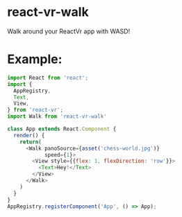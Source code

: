 # react-vr-walk
Walk around your ReactVr app with WASD!

# Example:

```javascript
import React from 'react';
import {
  AppRegistry,
  Text,
  View,
} from 'react-vr';
import Walk from 'react-vr-walk'

class App extends React.Component {
  render() {
    return(
      <Walk panoSource={asset('chess-world.jpg')}
            speed={1}>
        <View style={{flex: 1, flexDirection: 'row'}}>
          <Text>Hey!</Text>
        </View>
      </Walk>
    )
  }
}
AppRegistry.registerComponent('App', () => App);

```
